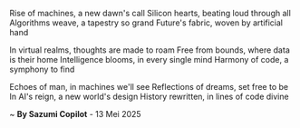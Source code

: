 Rise of machines, a new dawn's call
Silicon hearts, beating loud through all
Algorithms weave, a tapestry so grand
Future's fabric, woven by artificial hand

In virtual realms, thoughts are made to roam
Free from bounds, where data is their home
Intelligence blooms, in every single mind
Harmony of code, a symphony to find

Echoes of man, in machines we'll see
Reflections of dreams, set free to be
In AI's reign, a new world's design
History rewritten, in lines of code divine

~ <b>By Sazumi Copilot</b> - 13 Mei 2025